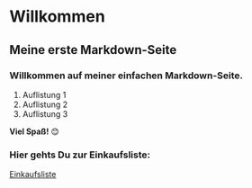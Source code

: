 # Willkommen

## Meine erste Markdown-Seite

### Willkommen auf meiner einfachen Markdown-Seite.

1. Auflistung 1
2. Auflistung 2
3. Auflistung 3

**Viel Spaß!** 😊

### Hier gehts Du zur Einkaufsliste:
[Einkaufsliste](details.md)
